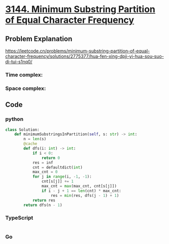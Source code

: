 # [3144. Minimum Substring Partition of Equal Character Frequency](https://leetcode.cn/problems/minimum-substring-partition-of-equal-character-frequency/description/   )



## Problem Explanation
https://leetcode.cn/problems/minimum-substring-partition-of-equal-character-frequency/solutions/2775377/hua-fen-xing-dpji-yi-hua-sou-suo-di-tui-s1nq0/
### Time complex:

### Space complex:

## Code

### python
```python
class Solution:
    def minimumSubstringsInPartition(self, s: str) -> int:
        n = len(s)
        @cache
        def dfs(i: int) -> int:
            if i < 0:
                return 0
            res = inf
            cnt = defaultdict(int)
            max_cnt = 0
            for j in range(i, -1, -1):
                cnt[s[j]] += 1
                max_cnt = max(max_cnt, cnt[s[j]])
                if i - j + 1 == len(cnt) * max_cnt:
                    res = min(res, dfs(j - 1) + 1)
            return res
        return dfs(n - 1)
```

### TypeScript
```TypeScript


```

### Go
```go
```